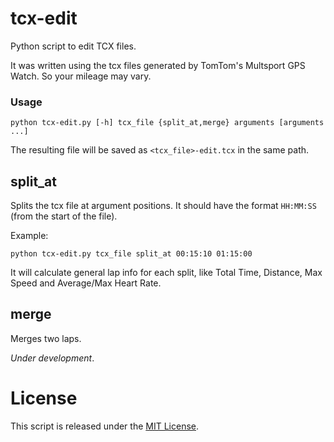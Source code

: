 tcx-edit
========

Python script to edit TCX files.

It was written using the tcx files generated by TomTom's Multsport GPS Watch. So your mileage may vary.

### Usage

    python tcx-edit.py [-h] tcx_file {split_at,merge} arguments [arguments ...]

The resulting file will be saved as `<tcx_file>-edit.tcx` in the same path.

## split_at

Splits the tcx file at argument positions. It should have the format `HH:MM:SS` (from the start of the file).

Example:

    python tcx-edit.py tcx_file split_at 00:15:10 01:15:00

It will calculate general lap info for each split, like Total Time, Distance, Max Speed and Average/Max Heart Rate.

## merge

Merges two laps.

*Under development*.

License
=======

This script is released under the [MIT License](https://github.com/vitorhirota/tcx-edit/blob/master/LICENSE).
